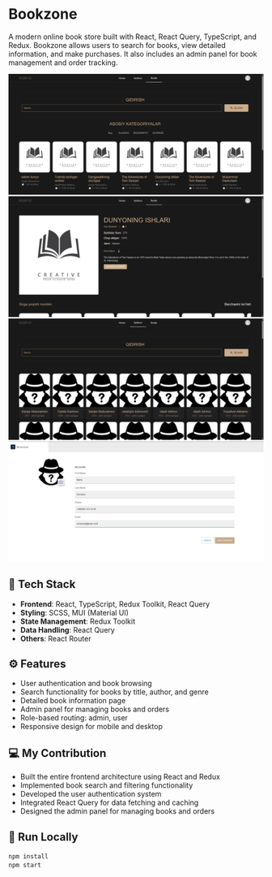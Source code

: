 # Bookzone

A modern online book store built with React, React Query, TypeScript, and Redux. Bookzone allows users to search for books, view detailed information, and make purchases. It also includes an admin panel for book management and order tracking.

![Books page](https://github.com/Farruxbekdev07/bookzone/blob/main/src/assets/screenshots/books.jpg?raw=true)
![Book detail page](https://github.com/Farruxbekdev07/bookzone/blob/main/src/assets/screenshots/book_detail.jpg?raw=true)
![Authors page](https://github.com/Farruxbekdev07/bookzone/blob/main/src/assets/screenshots/authors.jpg?raw=true)
![Settings page](https://github.com/Farruxbekdev07/bookzone/blob/main/src/assets/screenshots/settings.jpg?raw=true)

## 🔧 Tech Stack

- **Frontend**: React, TypeScript, Redux Toolkit, React Query
- **Styling**: SCSS, MUI (Material UI)
- **State Management**: Redux Toolkit
- **Data Handling**: React Query
- **Others**: React Router

## ⚙️ Features

- User authentication and book browsing
- Search functionality for books by title, author, and genre
- Detailed book information page
- Admin panel for managing books and orders
- Role-based routing: admin, user
- Responsive design for mobile and desktop

## 💻 My Contribution

- Built the entire frontend architecture using React and Redux
- Implemented book search and filtering functionality
- Developed the user authentication system
- Integrated React Query for data fetching and caching
- Designed the admin panel for managing books and orders

## 🚀 Run Locally

```bash
npm install
npm start
```
